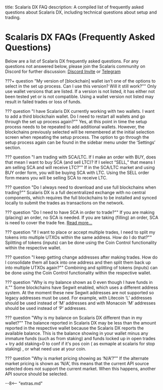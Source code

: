title: Scalaris DX FAQ
description: A compiled list of frequently asked questions about Scalaris DX, including technical questions about setup and trading.


# Scalaris DX FAQs (Frequently Asked Questions)
Below are a list of Scalaris DX frequently asked questions. For any questions not answered below, please join the Scalaris community on Discord for further discussion: [Discord Invite](https://discord.gg/ZeUMV2kcaQ) or [Telegram](https://t.me/scalaris_project)

???+ question "My version of [blockchain] wallet isn’t one of the options to select in the set up process. Can I use this version? Will it still work?""
	Only use wallet versions that are listed. If a version is not listed, it has either not been tested yet or is not compatible. Using a wallet version not listed may result in failed trades or loss of funds.


??? question "I have Scalaris DX currently working with two wallets. I want to add a third blockchain wallet. Do I need to restart all wallets and go through the set up process again?""
	Yes, at this point in time the setup process needs to be repeated to add additional wallets. However, the blockchains previously selected will be remembered at the initial selection screen when repeating the setup process. The option to go through the setup process again can be found in the sidebar menu under the ‘Settings’ section.


<!-- ??? question "When I try to make an order, it says “There is a problem with your order.” What does that mean?""
	This error can be caused by a number of items. The most common reasons are that you are trying to take your own order, your wallets are locked, there are insufficient funds in the addresses you’re trading with, or those addresses have too little inputs. Insufficient funds can be caused by funds being immature due to staking at the same time or too many inputs being locked up in other orders. Error messaging will be improved in future versions to provide clearer messaging. -->


??? question "I am trading with SCA/LTC. If I make an order with BUY, does that mean I want to buy SCA (and sell LTC)? If I select “SELL,” that means I am selling SCA and will receive LTC?""
	If in the SCA/LTC market and using BUY order form, you will be buying SCA with LTC. Using the SELL order form means you will be selling SCA to receive LTC.


??? question "Do I always need to download and use full blockchains when trading?""
	Scalaris DX is a full decentralized exchange with no central components, which requires the full blockchains to be installed and synced locally to submit the trades as transactions on the network.


??? question "Do I need to have SCA in order to trade?""
	If you are making (placing) an order, no SCA is needed. If you are taking (filling) an order, SCA is need to cover the trade fee. [Read more...](/scalarisdx/fees)


??? question "If I want to place or accept multiple trades, I need to split my tokens into multiple UTXOs within the same address. How do I do that?""
	Splitting of tokens (inputs) can be done using the Coin Control functionality within the respective wallet.


??? question "I keep getting change addresses after making trades. How do I consolidate them all back into one address and then split them back up into multiple UTXOs again?""
	Combining and splitting of tokens (inputs) can be done using the Coin Control functionality within the respective wallet.


??? question "Why is my balance shown as 0 even though I have funds in it.""
	Some blockchains have Segwit enabled, which uses a different address system. At the moment these new Segwit addresses are not supported so legacy addresses must be used. For example, with Litecoin ‘L’ addresses should be used instead of ‘M’ addresses and with Monacoin ‘M’ addresses should be used instead of ‘P’ addresses.


??? question "Why is my balance on Scalaris DX different than in my wallet?""
	The balance reported in Scalaris DX may be less than the amount reported in the respective wallet because the Scalaris DX reports the available balance. This is the balance showing in your wallet minus any immature funds (such as from staking) and funds locked up in open trades + try add staking=0 to conf if it's pos coin ( as exmaple at scalaris for stop staking) , or what need use at your coin.


??? question "Why is market pricing showing as ‘N/A’?""
	If the alternate market pricing is shown as ‘N/A’, this means that the current API source selected does not support the current market. When this happens, another API source should be selected.













<script type="text/javascript">
// read instructions for related links in ../snippets/extras.md
var relatedLinks = [];
</script>

--8<-- "extras.md"





